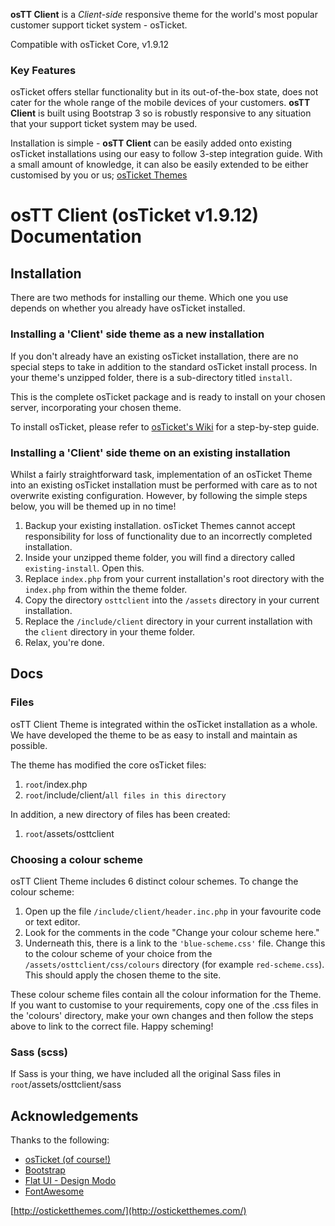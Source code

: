 **osTT Client** is a _Client-side_ responsive theme for the world's most popular customer support ticket system - osTicket.

Compatible with osTicket Core, v1.9.12

### Key Features

osTicket offers stellar functionality but in its out-of-the-box state, does not cater for the whole range of the mobile devices of your customers. **osTT Client** is built using Bootstrap 3 so is robustly responsive to any situation that your support ticket system may be used.

Installation is simple - **osTT Client** can be easily added onto existing osTicket installations using our easy to follow 3-step integration guide. With a small amount of knowledge, it can also be easily extended to be either customised by you or us; [osTicket Themes](http://osticketthemes.com/)

# osTT Client (osTicket v1.9.12) Documentation

## Installation

There are two methods for installing our theme. Which one you use depends on whether you already have osTicket installed.

### Installing a 'Client' side theme as a new installation

If you don't already have an existing osTicket installation, there are no special steps to take in addition to the standard osTicket install process. In your theme's unzipped folder, there is a sub-directory titled `install`.

This is the complete osTicket package and is ready to install on your chosen server, incorporating your chosen theme.

To install osTicket, please refer to [osTicket's Wiki](http://osticket.com/wiki/Main_Page) for a step-by-step guide.

### Installing a 'Client' side theme on an existing installation

Whilst a fairly straightforward task, implementation of an osTicket Theme into an existing osTicket installation must be performed with care as to not overwrite existing configuration. However, by following the simple steps below, you will be themed up in no time!

1.  Backup your existing installation. osTicket Themes cannot accept responsibility for loss of functionality due to an incorrectly completed installation.
2.  Inside your unzipped theme folder, you will find a directory called `existing-install`. Open this.
3.  Replace `index.php` from your current installation's root directory with the `index.php` from within the theme folder.
4.  Copy the directory `osttclient` into the `/assets` directory in your current installation.
5.  Replace the `/include/client` directory in your current installation with the `client` directory in your theme folder.
6.  Relax, you're done.

## Docs

### Files

osTT Client Theme is integrated within the osTicket installation as a whole. We have developed the theme to be as easy to install and maintain as possible.

The theme has modified the core osTicket files:

1.  `root`/index.php
2.  `root`/include/client/`all files in this directory`

In addition, a new directory of files has been created:

1.  `root`/assets/osttclient

### Choosing a colour scheme

osTT Client Theme includes 6 distinct colour schemes. To change the colour scheme:

1.  Open up the file `/include/client/header.inc.php` in your favourite code or text editor.
2.  Look for the comments in the code "Change your colour scheme here."
3.  Underneath this, there is a link to the `'blue-scheme.css'` file. Change this to the colour scheme of your choice from the `/assets/osttclient/css/colours` directory (for example `red-scheme.css`). This should apply the chosen theme to the site.

These colour scheme files contain all the colour information for the Theme. If you want to customise to your requirements, copy one of the .css files in the 'colours' directory, make your own changes and then follow the steps above to link to the correct file. Happy scheming!

### Sass (scss)

If Sass is your thing, we have included all the original Sass files in `root`/assets/osttclient/sass

## Acknowledgements

Thanks to the following:

*   [osTicket (of course!)](http://osticket.com/)
[](http://osticket.com/)
*   [](http://osticket.com/)[Bootstrap](http://getbootstrap.com/)
*   [Flat UI - Design Modo](http://designmodo.com)
*   [FontAwesome](http://fontawesome.io/)

[http://osticketthemes.com/](http://osticketthemes.com/)
